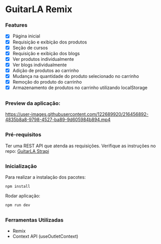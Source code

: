 # GuitarLA Remix

### Features
- [x] Página inicial
- [x] Requisição e exibição dos produtos
- [x] Seção de cursos
- [x] Requisição e exibição dos blogs
- [x] Ver produtos individualmente
- [x] Ver blogs individualmente
- [x] Adição de produtos ao carrinho
- [x] Mudança na quantidade do produto selecionado no carrinho
- [x] Remoção do produto do carrinho
- [x] Armazenamento de produtos no carrinho utilizando localStorage

##

### Preview da aplicação:

https://user-images.githubusercontent.com/122689920/216456892-4835b8a8-9798-4527-ba89-9d605984b894.mp4

##

### Pré-requisitos

Ter uma REST API que atenda as requisições. Verifique as  instruções no repo: <a href="https://github.com/vselei/guitarla-strapi">GuitarLA Strapi</a>

##

### Inicialização

Para realizar a instalação dos pacotes:
```
npm install
```

Rodar aplicação:
```
npm run dev
```

##

### Ferramentas Utilizadas

- Remix
- Context API (useOutletContext)

